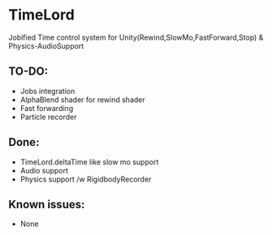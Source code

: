 # TimeLord
Jobified Time control system for Unity(Rewind,SlowMo,FastForward,Stop) &amp; Physics-AudioSupport

## TO-DO:
- Jobs integration
- AlphaBlend shader for rewind shader
- Fast forwarding
- Particle recorder

## Done:
- TimeLord.deltaTime like slow mo support
- Audio support
- Physics support /w RigidbodyRecorder

## Known issues:
- None
